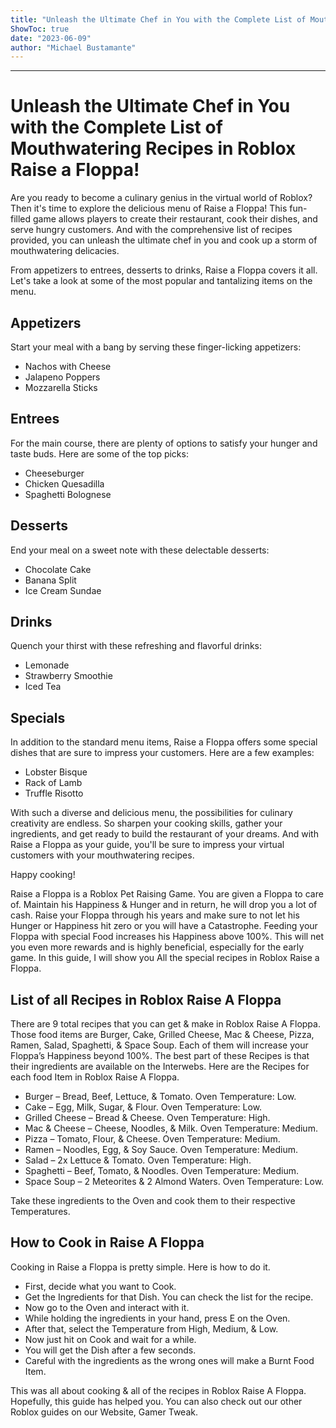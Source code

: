 ```yaml
---
title: "Unleash the Ultimate Chef in You with the Complete List of Mouthwatering Recipes in Roblox Raise a Floppa!"
ShowToc: true 
date: "2023-06-09"
author: "Michael Bustamante"
---
```

*****
# Unleash the Ultimate Chef in You with the Complete List of Mouthwatering Recipes in Roblox Raise a Floppa!


Are you ready to become a culinary genius in the virtual world of Roblox? Then it's time to explore the delicious menu of Raise a Floppa! This fun-filled game allows players to create their restaurant, cook their dishes, and serve hungry customers. And with the comprehensive list of recipes provided, you can unleash the ultimate chef in you and cook up a storm of mouthwatering delicacies.

From appetizers to entrees, desserts to drinks, Raise a Floppa covers it all. Let's take a look at some of the most popular and tantalizing items on the menu.

## Appetizers

Start your meal with a bang by serving these finger-licking appetizers:

* Nachos with Cheese
* Jalapeno Poppers
* Mozzarella Sticks

## Entrees

For the main course, there are plenty of options to satisfy your hunger and taste buds. Here are some of the top picks:

* Cheeseburger
* Chicken Quesadilla
* Spaghetti Bolognese

## Desserts

End your meal on a sweet note with these delectable desserts:

* Chocolate Cake
* Banana Split
* Ice Cream Sundae

## Drinks

Quench your thirst with these refreshing and flavorful drinks:

* Lemonade
* Strawberry Smoothie
* Iced Tea

## Specials

In addition to the standard menu items, Raise a Floppa offers some special dishes that are sure to impress your customers. Here are a few examples:

* Lobster Bisque
* Rack of Lamb
* Truffle Risotto

With such a diverse and delicious menu, the possibilities for culinary creativity are endless. So sharpen your cooking skills, gather your ingredients, and get ready to build the restaurant of your dreams. And with Raise a Floppa as your guide, you'll be sure to impress your virtual customers with your mouthwatering recipes.

Happy cooking!


Raise a Floppa is a Roblox Pet Raising Game. You are given a Floppa to care of. Maintain his Happiness & Hunger and in return, he will drop you a lot of cash. Raise your Floppa through his years and make sure to not let his Hunger or Happiness hit zero or you will have a Catastrophe. Feeding your Floppa with special Food increases his Happiness above 100%. This will net you even more rewards and is highly beneficial, especially for the early game. In this guide, I will show you All the special recipes in Roblox Raise a Floppa.
 
## List of all Recipes in Roblox Raise A Floppa
 

 
There are 9 total recipes that you can get & make in Roblox Raise A Floppa. Those food items are Burger, Cake, Grilled Cheese, Mac & Cheese, Pizza, Ramen, Salad, Spaghetti, & Space Soup. Each of them will increase your Floppa’s Happiness beyond 100%. The best part of these Recipes is that their ingredients are available on the Interwebs. Here are the Recipes for each food Item in Roblox Raise A Floppa.
 
- Burger – Bread, Beef, Lettuce, & Tomato. Oven Temperature: Low.
 - Cake – Egg, Milk, Sugar, & Flour. Oven Temperature: Low.
 - Grilled Cheese – Bread & Cheese. Oven Temperature: High.
 - Mac & Cheese – Cheese, Noodles, & Milk. Oven Temperature: Medium.
 - Pizza – Tomato, Flour, & Cheese. Oven Temperature: Medium.
 - Ramen – Noodles, Egg, & Soy Sauce. Oven Temperature: Medium.
 - Salad – 2x Lettuce & Tomato. Oven Temperature: High.
 - Spaghetti – Beef, Tomato, & Noodles. Oven Temperature: Medium.
 - Space Soup – 2 Meteorites & 2 Almond Waters. Oven Temperature: Low.

 
Take these ingredients to the Oven and cook them to their respective Temperatures.
 
## How to Cook in Raise A Floppa
 
Cooking in Raise a Floppa is pretty simple. Here is how to do it.
 
- First, decide what you want to Cook.
 - Get the Ingredients for that Dish. You can check the list for the recipe.
 - Now go to the Oven and interact with it.
 - While holding the ingredients in your hand, press E on the Oven.
 - After that, select the Temperature from High, Medium, & Low.
 - Now just hit on Cook and wait for a while.
 - You will get the Dish after a few seconds.
 - Careful with the ingredients as the wrong ones will make a Burnt Food Item.

 
This was all about cooking & all of the recipes in Roblox Raise A Floppa. Hopefully, this guide has helped you. You can also check out our other Roblox guides on our Website, Gamer Tweak.



